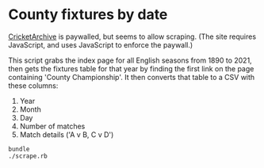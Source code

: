 # County fixtures by date

[CricketArchive] is paywalled, but seems to allow scraping. (The site
requires JavaScript, and uses JavaScript to enforce the paywall.)

This script grabs the index page for all English seasons from 1890 to
2021, then gets the fixtures table for that year by finding the first
link on the page containing 'County Championship'. It then converts that
table to a CSV with these columns:

1. Year
2. Month
3. Day
4. Number of matches
5. Match details ('A v B, C v D')

```shell
bundle
./scrape.rb
```

[CricketArchive]: https://cricketarchive.com/

